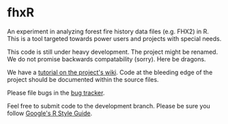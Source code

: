 fhxR
====

An experiment in analyzing forest fire history data files (e.g. FHX2) in R. This is a tool targeted towards power users and projects with special needs.

This code is still under heavy development. The project might be renamed. We do not promise backwards compatability (sorry). Here be dragons.

We have a [tutorial on the project's wiki](https://github.com/ltrr-arizona-edu/fhxR/wiki/fhxR-Tutorial). Code at the bleeding edge of the project should be documented within the source files.

Please file bugs in the [bug tracker](https://github.com/ltrr-arizona-edu/fhxR/issues).

Feel free to submit code to the development branch. Please be sure you follow [Google's R Style Guide](https://google-styleguide.googlecode.com/svn/trunk/Rguide.xml).
